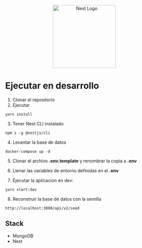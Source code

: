 <p align="center">
  <a href="http://nestjs.com/" target="blank"><img src="https://nestjs.com/img/logo-small.svg" width="200" alt="Nest Logo" /></a>
</p>

# Ejecutar en desarrollo

1. Clonar el repositorio
2. Ejecutar

```
yarn install 
```
3. Tener Nest CLI instalado
```
npm i -g @nestjs/cli
```

4. Levantar la base de datos
```
docker-compose up -d 
```

5. Clonar el archivo __.env.template__ y renombrar la copia a __.env__

6. Llenar las variables de entorno definidas en el __.env__ 

7. Ejecutar la aplicacion en dev:

```
yarn start:dev
```

8. Reconstruir la base de datos con la semilla
```
http://localhost:3000/api/v2/seed
```


## Stack
* MongoDB
* Nest